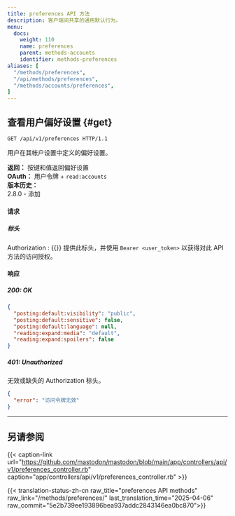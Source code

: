 ```yaml
---
title: preferences API 方法
description: 客户端间共享的通用默认行为。
menu:
  docs:
    weight: 110
    name: preferences
    parent: methods-accounts
    identifier: methods-preferences
aliases: [
  "/methods/preferences",
  "/api/methods/preferences",
  "/methods/accounts/preferences",
]
---
```


<style>
#TableOfContents ul ul ul {display: none}
</style>

## 查看用户偏好设置 {#get}

```http
GET /api/v1/preferences HTTP/1.1
```

用户在其帐户设置中定义的偏好设置。

**返回：** 按键和值返回偏好设置\
**OAuth：** 用户令牌 + `read:accounts`\
**版本历史：**\
2.8.0 - 添加

#### 请求

##### 标头

Authorization
: {{<required>}} 提供此标头，并使用 `Bearer <user_token>` 以获得对此 API 方法的访问授权。

#### 响应

##### 200: OK

```json
{
  "posting:default:visibility": "public",
  "posting:default:sensitive": false,
  "posting:default:language": null,
  "reading:expand:media": "default",
  "reading:expand:spoilers": false
}
```

##### 401: Unauthorized

无效或缺失的 Authorization 标头。

```json
{
  "error": "访问令牌无效"
}
```

---

## 另请参阅

{{< caption-link url="https://github.com/mastodon/mastodon/blob/main/app/controllers/api/v1/preferences_controller.rb" caption="app/controllers/api/v1/preferences_controller.rb" >}}

{{< translation-status-zh-cn raw_title="preferences API methods" raw_link="/methods/preferences/" last_translation_time="2025-04-06" raw_commit="5e2b739ee193896bea937addc2843146ea0bc870">}}
